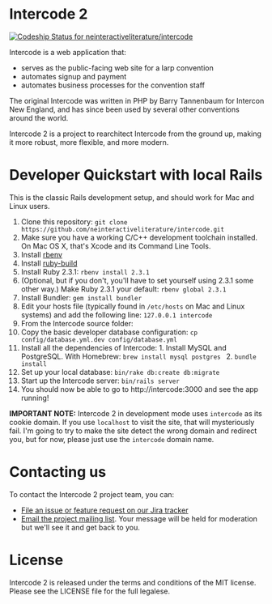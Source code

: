 # Intercode 2

[ ![Codeship Status for neinteractiveliterature/intercode](https://codeship.com/projects/6a8bde80-69df-0133-bfd5-6e257542035e/status?branch=master)](https://codeship.com/projects/114682)

Intercode is a web application that:

* serves as the public-facing web site for a larp convention
* automates signup and payment
* automates business processes for the convention staff

The original Intercode was written in PHP by Barry Tannenbaum for Intercon New England, and has since been used by several other conventions around the world.

Intercode 2 is a project to rearchitect Intercode from the ground up, making it more robust, more flexible, and more modern.

# Developer Quickstart with local Rails

This is the classic Rails development setup, and should work for Mac and Linux users.

1. Clone this repository: `git clone https://github.com/neinteractiveliterature/intercode.git`
2. Make sure you have a working C/C++ development toolchain installed.  On Mac OS X, that's Xcode and its Command Line Tools.
3. Install [rbenv](https://github.com/sstephenson/rbenv#readme)
4. Install [ruby-build](https://github.com/sstephenson/ruby-build#readme)
5. Install Ruby 2.3.1: `rbenv install 2.3.1`
6. (Optional, but if you don't, you'll have to set yourself using 2.3.1 some other way.) Make Ruby 2.3.1 your default: `rbenv global 2.3.1`
7. Install Bundler: `gem install bundler`
8. Edit your hosts file (typically found in `/etc/hosts` on Mac and Linux systems) and add the following line: `127.0.0.1 intercode`
9. From the Intercode source folder:
  1. Copy the basic developer database configuration: `cp config/database.yml.dev config/database.yml`
  2. Install all the dependencies of Intercode: 
    1. Install MySQL and PostgreSQL. With Homebrew: `brew install mysql postgres `
    2. `bundle install`
  3. Set up your local database: `bin/rake db:create db:migrate`
  4. Start up the Intercode server: `bin/rails server`
10. You should now be able to go to http://intercode:3000 and see the app running!

**IMPORTANT NOTE:** Intercode 2 in development mode uses `intercode` as its cookie domain.  If you use `localhost` to visit the site, that will mysteriously fail.  I'm going to try to make the site detect the wrong domain and redirect you, but for now, please just use the `intercode` domain name.

# Contacting us

To contact the Intercode 2 project team, you can:

* [File an issue or feature request on our Jira tracker](https://intercode2.atlassian.net)
* [Email the project mailing list](mailto:intercode2@lists.interactiveliterature.org).  Your message will be held for moderation but we'll see it and get back to you.

# License

Intercode 2 is released under the terms and conditions of the MIT license.  Please see the LICENSE file for the full legalese.

